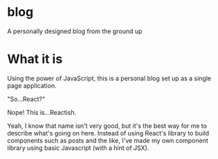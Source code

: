 # blog
A personally designed blog from the ground up

# What it is
Using the power of JavaScript, this is a personal blog set up as a single page application.

"So...React?"

Nope! This is...Reactish.

Yeah, I know that name isn't very good, but it's the best way for me to describe what's going on here. Instead of using React's library to build components such as posts and the like, I've made my own component library using basic Javascript (with a hint of JSX).
